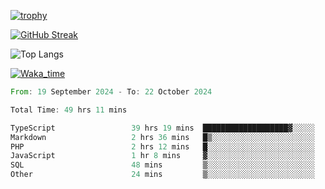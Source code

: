 <!--
**ren-joey/ren-joey** is a ✨ _special_ ✨ repository because its `README.md` (this file) appears on your GitHub profile.

Here are some ideas to get you started:

- 🔭 I’m currently working on ...
- 🌱 I’m currently learning ...
- 👯 I’m looking to collaborate on ...
- 🤔 I’m looking for help with ...
- 💬 Ask me about ...
- 📫 How to reach me: ...
- 😄 Pronouns: ...
- ⚡ Fun fact: ...
-->

[![trophy](https://github-profile-trophy.vercel.app/?username=ren-joey&theme=darkhub)](https://github.com/ren-joey)

[![GitHub Streak](https://streak-stats.demolab.com/?user=ren-joey&theme=dark)](https://github.com/ren-joey)

![Top Langs](https://github-readme-stats.vercel.app/api/top-langs?username=ren-joey&show_icons=true&layout=compact&locale=en&hide=html,CSS,scss,Pug,Twig&theme=dark)

[![Waka_time](https://github-readme-stats.vercel.app/api/wakatime?username=joeyren&theme=dark)](https://github.com/ren-joey)

<!--START_SECTION:waka-->

```rust
From: 19 September 2024 - To: 22 October 2024

Total Time: 49 hrs 11 mins

TypeScript                 39 hrs 19 mins  ███████████████████▓░░░░░   79.27 %
Markdown                   2 hrs 36 mins   █▒░░░░░░░░░░░░░░░░░░░░░░░   05.26 %
PHP                        2 hrs 12 mins   █░░░░░░░░░░░░░░░░░░░░░░░░   04.45 %
JavaScript                 1 hr 8 mins     ▓░░░░░░░░░░░░░░░░░░░░░░░░   02.32 %
SQL                        48 mins         ▒░░░░░░░░░░░░░░░░░░░░░░░░   01.63 %
Other                      24 mins         ▒░░░░░░░░░░░░░░░░░░░░░░░░   00.82 %
```

<!--END_SECTION:waka-->
